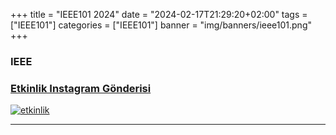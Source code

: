 +++
title = "IEEE101 2024"
date = "2024-02-17T21:29:20+02:00"
tags = ["IEEE101"]
categories = ["IEEE101"]
banner = "img/banners/ieee101.png"
+++

### IEEE
### [Etkinlik Instagram Gönderisi](https://www.instagram.com/p/Cy8bfYMNIvX/?img_index=1)
[![etkinlik](/img/banners/ieee101.png)](https://www.instagram.com/p/)
______

